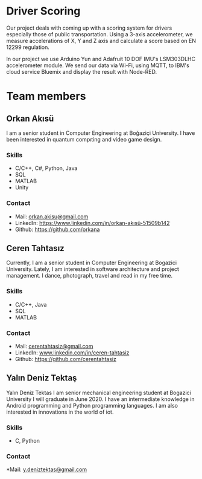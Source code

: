 # Driver Scoring

Our project deals with coming up with a scoring system for drivers especially those of public transportation. Using a 3-axis accelerometer, we measure accelerations of X, Y and Z axis and calculate a score based on EN 12299 regulation.

In our project we use Arduino Yun and Adafruit 10 DOF IMU's LSM303DLHC accelerometer module. We send our data via Wi-Fi, using MQTT, to IBM's cloud service Bluemix and display the result with Node-RED.

# Team members
## Orkan Akısü
I am a senior student in Computer Engineering at Boğaziçi University. I have been interested in quantum compıting and video game design.

### Skills
* C/C++, C#, Python, Java
* SQL
* MATLAB
* Unity


### Contact 
* Mail: orkan.akisu@gmail.com
* LinkedIn: https://www.linkedin.com/in/orkan-akısü-51509b142
* Github: https://github.com/orkana

## Ceren Tahtasız
Currently, I am a senior student in Computer Engineering at Bogazici University. Lately, I am interested in software architecture and project management. I dance, photograph, travel and read in my free time.

### Skills
* C/C++, Java
* SQL
* MATLAB

### Contact 
* Mail: cerentahtasiz@gmail.com
* LinkedIn: www.linkedin.com/in/ceren-tahtasiz
* Github: https://github.com/cerentahtasiz

## Yalın Deniz Tektaş
Yalın Deniz Tektas
I am senior mechanical engineering student at Bogazici University I will graduate in June 2020. I have an intermediate knowledge in Android programming and Python programming languages. I am also interested in innovations in the world of iot.
### Skills
* C, Python


### Contact 
*Mail: y.deniztektas@gmail.com
